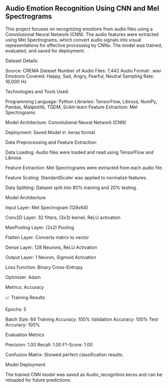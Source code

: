 ## Audio Emotion Recognition Using CNN and Mel Spectrograms ##

This project focuses on recognizing emotions from audio files using a Convolutional Neural Network (CNN). The audio features were extracted using Mel Spectrograms, which convert audio signals into visual representations for effective processing by CNNs. The model was trained, evaluated, and saved for deployment.

 Dataset Details:

Source: CREMA Dataset
Number of Audio Files: 7,442
Audio Format: .wav
Emotions Covered: Happy, Sad, Angry, Fearful, Neutral
Sampling Rate: 16,000 Hz

Technologies and Tools Used:

 Programming Language: Python
 Libraries: TensorFlow, Librosa, NumPy, Pandas, Matplotlib, TQDM, Scikit-learn
 Feature Extraction: Mel Spectrograms

Model Architecture: Convolutional Neural Network (CNN)

Deployment: Saved Model in .keras format

Data Preprocessing and Feature Extraction:

Data Loading: Audio files were loaded and read using TensorFlow and Librosa.

Feature Extraction: Mel Spectrograms were extracted from each audio file.

Feature Scaling: StandardScaler was applied to normalize features.

Data Splitting: Dataset split into 80% training and 20% testing.

Model Architecture

Input Layer: Mel Spectrogram (128x64)

Conv2D Layer: 32 filters, (3x3) kernel, ReLU activation

MaxPooling Layer: (2x2) Pooling

Flatten Layer: Converts matrix to vector

Dense Layer: 128 Neurons, ReLU Activation

Output Layer: 1 Neuron, Sigmoid Activation

Loss Function: Binary Cross-Entropy

Optimizer: Adam

Metrics: Accuracy

📈 Training Results

Epochs: 5

Batch Size: 64
Training Accuracy: 100%
Validation Accuracy: 100%
Test Accuracy: 100%

 Evaluation Metrics

Precision: 1.00
Recall: 1.00
F1-Score: 1.00

Confusion Matrix: Showed perfect classification results.

 Model Deployment

The trained CNN model was saved as Audio_recognition.keras and can be reloaded for future predictions.
